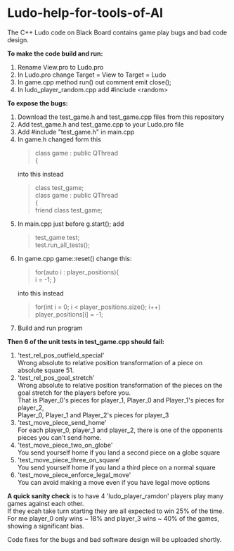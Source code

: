 # Ludo-help-for-tools-of-AI
The C++ Ludo code on Black Board contains game play bugs and bad code design.

<strong>To make the code build and run:</strong>
	<ol>
	<li>Rename View.pro to Ludo.pro</li>
	<li>In Ludo.pro change Target = View to Target = Ludo</li>
	<li>In game.cpp method run() out comment emit close();</li>
	<li>In ludo_player_random.cpp add #include \<random\></li>
	</ol>
	
<strong>To expose the bugs:</strong>
	<ol>
	<li>Download the test_game.h and test_game.cpp files from this repository</li>
	<li>Add test_game.h and test_game.cpp to your Ludo.pro file</li>
	<li>Add #include "test_game.h" in main.cpp</li>
	<li>In game.h changed form this
		<blockquote>
			class game : public QThread<br/> 
		    	{
		</blockquote>
	   into this instead
		<blockquote>
			class test_game;<br/> 
		    	class game : public QThread<br/> 
		    	{<br/> 
    			friend class test_game;
		</blockquote></li>
	<li>In main.cpp just before g.start(); add
		<blockquote>
		    test_game test;<br/> 
		    test.run_all_tests();
		</blockquote></li>
	<li>In game.cpp game::reset() change this:
		<blockquote>
		    for(auto i : player_positions){<br/> 
	        	i = -1; }<br/>
		</blockquote>
     into this instead
		<blockquote>
        		for(int i = 0; i < player_positions.size(); i++)<br/> 
        			player_positions[i] = -1;
		</blockquote></li>
	<li>Build and run program</li>
	</ol>
<strong>Then 6 of the unit tests in test_game.cpp should fail:</strong><br/>
	<ol>
	<li>'test_rel_pos_outfield_special'<br/> 
      	Wrong absolute to relative position transformation of a piece on absolute square 51.</li>
	<li>'test_rel_pos_goal_stretch'<br/> 
      Wrong absolute to relative position transformation of the pieces on the goal stretch for the players before you.<br/> 
      That is Player_0's pieces for player_1, Player_0 and Player_1's pieces for player_2,<br/> 
      Player_0, Player_1 and Player_2's pieces for player_3</li>
	<li>'test_move_piece_send_home'<br/> 
		  For each player_0, player_1 and player_2, there is one of the opponents pieces you can't send home.</li>
	<li>'test_move_piece_two_on_globe'<br/> 
		  You send yourself home if you land a second piece on a globe square</li>
	<li>'test_move_piece_three_on_square'<br/> 
		  You send yourself home if you land a third piece on a normal square</li>
	<li>'test_move_piece_enforce_legal_move'<br/> 
		  You can avoid making a move even if you have legal move options</li>
	</ol>
<strong>A quick sanity check</strong> is to have 4 'ludo_player_ramdon' players play many games against each other.<br/> 
If they ecah take turn starting they are all expected to win 25% of the time. <br/> 
For me player_0 only wins ~ 18% and player_3 wins ~ 40% of the games, showing a significant bias.<br/> 

Code fixes for the bugs and bad software design will be uploaded shortly.
